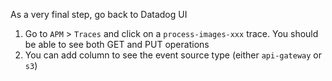 As a very final step, go back to Datadog UI

1. Go to `APM` > `Traces` and click on a `process-images-xxx` trace. You should be able to see both GET and PUT operations
2. You can add column to see the event source type (either `api-gateway` or `s3`)